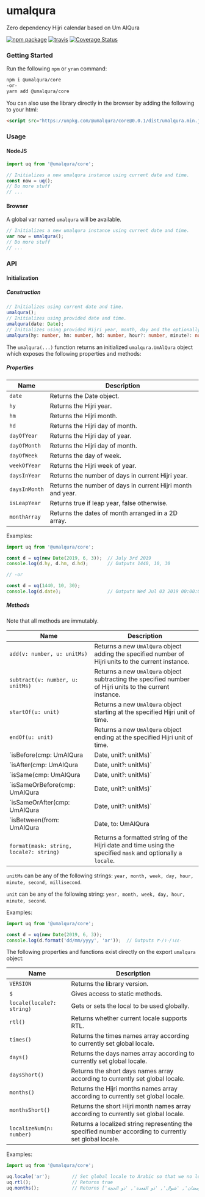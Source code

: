# umalqura

Zero dependency Hijri calendar based on Um AlQura

[![npm package](https://img.shields.io/npm/v/@umalqura/core.svg)](https://www.npmjs.org/package/@umalqura/core)
[![travis](https://travis-ci.com/umalqura/umalqura.svg?branch=master)](https://travis-ci.com/umalqura/umalqura)
[![Coverage Status](https://coveralls.io/repos/github/umalqura/umalqura/badge.svg?branch=master)](https://coveralls.io/github/umalqura/umalqura?branch=master)

### Getting Started

Run the following `npm` or `yran` command:

```sh
npm i @umalqura/core
-or-
yarn add @umalqura/core
```

You can also use the library directly in the browser by adding the following to your html:

```html
<script src="https://unpkg.com/@umalqura/core@0.0.1/dist/umalqura.min.js"></script>
```

### Usage

#### NodeJS

```js
import uq from '@umalqura/core';

// Initializes a new umalqura instance using current date and time.
const now = uq();
// Do more stuff
// ...
```
#### Browser

A global var named `umalqura` will be available.

```js
// Initializes a new umalqura instance using current date and time.
var now = umalqura();
// Do more stuff
// ...
```

### API

#### Initialization

##### Construction

```ts
// Initializes using current date and time.
umalqura();
// Initializes using provided date and time.
umalqura(date: Date);
// Initializes using provided Hijri year, month, day and the optionally the provided time.
umalqura(hy: number, hm: number, hd: number, hour?: number, minute?: number, second?: number, millisecond?: number)
```

The `umalqura(...)` function returns an initialized `umalqura.UmAlQura` object which exposes the following properties and methods:

##### Properties

| Name          | Description                                                     |
|---------------|-----------------------------------------------------------------|
| `date`        | Returns the Date object.                                        |
| `hy`          | Returns the Hijri year.                                         |
| `hm`          | Returns the Hijri month.                                        |
| `hd`          | Returns the Hijri day of month.                                 |
| `dayOfYear`   | Returns the Hijri day of year.                                  |
| `dayOfMonth`  | Returns the Hijri day of month.                                 |
| `dayOfWeek`   | Returns the day of week.                                        |
| `weekOfYear`  | Returns the Hijri week of year.                                 |
| `daysInYear`  | Returns the number of days in current Hijri year.               |
| `daysInMonth` | Returns the number of days in current Hijri month and year.     |
| `isLeapYear`  | Returns true if leap year, false otherwise.                     |
| `monthArray`  | Returns the dates of month arranged in a 2D array.              |

Examples:

```js
import uq from '@umalqura/core';

const d = uq(new Date(2019, 6, 3));  // July 3rd 2019
console.log(d.hy, d.hm, d.hd);       // Outputs 1440, 10, 30

// -or

const d = uq(1440, 10, 30);
console.log(d.date);                 // Outputs Wed Jul 03 2019 00:00:00 TZ...
```

##### Methods

Note that all methods are immutably.

| Name                                                     | Description
|----------------------------------------------------------|----------------------------------------------------------------------------------------------
| `add(v: number, u: unitMs)`                              | Returns a new `UmAlQura` object adding the specified number of Hijri units to the current instance.
| `subtract(v: number, u: unitMs)`                         | Returns a new `UmAlQura` object subtracting the specified number of Hijri units to the current instance.
| `startOf(u: unit)`                                       | Returns a new `UmAlQura` object starting at the specified Hijri unit of time.
| `endOf(u: unit)`                                         | Returns a new `UmAlQura` object ending at the specified Hijri unit of time.
| `isBefore(cmp: UmAlQura|Date, unit?: unitMs)`            | Returns whether current instance is before `cmp`. Check can be pinned down to `unitMs` which defaults to milliseconds.
| `isAfter(cmp: UmAlQura|Date, unit?: unitMs)`             | Returns whether current instance is after `cmp`. Check can be pinned down to `unitMs` which defaults to milliseconds.
| `isSame(cmp: UmAlQura|Date, unit?: unitMs)`              | Returns whether current instance is same as `cmp`. Check can be pinned down to `unitMs` which defaults to milliseconds.
| `isSameOrBefore(cmp: UmAlQura|Date, unit?: unitMs)`      | Returns whether current instance is same as or before `cmp`. Check can be pinned down to `unitMs` which defaults to milliseconds.
| `isSameOrAfter(cmp: UmAlQura|Date, unit?: unitMs)`       | Returns whether current instance is same as or after `cmp`. Check can be pinned down to `unitMs` which defaults to milliseconds.
| `isBetween(from: UmAlQura|Date, to: UmAlQura|Date, fromIncl?: boo, toIncl?: boo unit?: unitMs)` | Returns whether current instance is between `from` and `to`. Check can be pinned down to `unitMs` which defaults to milliseconds. By, default the match is exclusive of both ends. This can be controlled via `fromIncl` and `toIncl`.
| `format(mask: string, locale?: string)`                  | Returns a formatted string of the Hijri date and time using the specified `mask` and optionally a `locale`.

`unitMs` can be any of the following strings: `year, month, week, day, hour, minute, second, millisecond`.

`unit` can be any of the following string: `year, month, week, day, hour, minute, second`.

Examples:

```js
import uq from '@umalqura/core';

const d = uq(new Date(2019, 6, 3));
console.log(d.format('dd/mm/yyyy', 'ar'));  // Outputs ٣٠/١٠/١٤٤٠
```
The following properties and functions exist directly on the export `umalqura` object:

| Name                        | Description
|-----------------------------|----------------------------------------------------------------------------------------------
| `VERSION`                   | Returns the library version.
| `$`                         | Gives access to static methods.
| `locale(locale?: string)`   | Gets or sets the local to be used globally.
| `rtl()`                     | Returns whether current locale supports RTL.
| `times()`                   | Returns the times names array according to currently set global locale.
| `days()`                    | Returns the days names array according to currently set global locale.
| `daysShort()`               | Returns the short days names array according to currently set global locale.
| `months()`                  | Returns the Hijri months names array according to currently set global locale.
| `monthsShort()`             | Returns the short Hijri month names array according to currently set global locale.
| `localizeNum(n: number)`    | Returns a localized string representing the specified number according to currently set global locale.

Examples:

```js
import uq from '@umalqura/core';

uq.locale('ar');        // Set global locale to Arabic so that we no longer need to specify a locale when calling format() function.
uq.rtl();               // Returns true
uq.months();            // Returns ['محرم', 'صفر', 'ربيع الأول', 'ربيع الثاني', 'جمادى الأولى', 'جمادى الآخرة', 'رجب', 'شعبان', 'رمضان', 'شوال', 'ذو القعدة', 'ذو الحجة']
```
